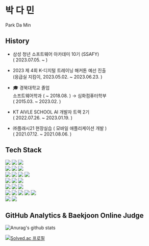 # 박 다 민
Park Da Min

## History

- 삼성 청년 소프트웨어 아카데미 10기 (SSAFY)<br>
  ( 2023.07.05. ~ )

- 2023 제 4회 K-디지털 트레이닝 해커톤 예선 진출<br>
  (응급실 지킴이, 2023.05.02. ~ 2023.06.23. )

- 🎓 경북대학교 졸업<br>
  소프트웨어학과 ( ~ 2018.08. ) → 심화컴퓨터학부<br>
  ( 2015.03. ~ 2023.02. )

- KT AIVLE SCHOOL AI 개발자 트랙 2기<br>
  ( 2022.07.26. ~ 2023.01.19. )

- ㈜플래시21 현장실습 ( 모바일 애플리케이션 개발 )<br>
  ( 2021.07.12. ~ 2021.08.06. )

## Tech Stack
<div>
    <img src="https://img.shields.io/badge/java-007396?style=for-the-badge&logo=java&logoColor=white">
    <img src="https://img.shields.io/badge/c++-00599C?style=for-the-badge&logo=c%2B%2B&logoColor=white">
    <img src="https://img.shields.io/badge/python-3776AB?style=for-the-badge&logo=python&logoColor=white"> 
    <br>
    <img src="https://img.shields.io/badge/react-20232a.svg?style=for-the-badge&logo=react&logoColor=61DAFB" />
    <img src="https://img.shields.io/badge/vuejs-%2335495e.svg?style=for-the-badge&logo=vuedotjs&logoColor=%234FC08D" />
    <img src="https://img.shields.io/badge/flutter-02569B?style=for-the-badge&logo=flutter&logoColor=white">
    <br>
    <img src="https://img.shields.io/badge/spring-6DB33F?style=for-the-badge&logo=spring&logoColor=white"> 
    <img src="https://img.shields.io/badge/spring boot-6DB33F?style=for-the-badge&logo=spring boot&logoColor=white" />
    <img src="https://img.shields.io/badge/django-092E20?style=for-the-badge&logo=django&logoColor=white">
    <img src="https://img.shields.io/badge/flask-000000?style=for-the-badge&logo=flask&logoColor=white">
    <br>
    <img src="https://img.shields.io/badge/Tensorflow-FF6F00.svg?style=for-the-badge&logo=Tensorflow&logoColor=white">
    <img src="https://img.shields.io/badge/Keras-D00000.svg?style=for-the-badge&logo=Keras&logoColor=white">
    <img src="https://img.shields.io/badge/pytorch-EE4C2C.svg?style=for-the-badge&logo=PyTorch&logoColor=white">
    <br>
    <img src="https://img.shields.io/badge/mysql-4479A1?style=for-the-badge&logo=mysql&logoColor=white">
    <img src="https://img.shields.io/badge/mariaDB-003545?style=for-the-badge&logo=mariaDB&logoColor=white">
    <img src="https://img.shields.io/badge/amazon s3-569A31?style=for-the-badge&logo=amazons3&logoColor=white">
    <br>
    <img src="https://img.shields.io/badge/Notion-%23000000.svg?style=for-the-badge&logo=notion&logoColor=white">
    <img src="https://img.shields.io/badge/jira-%230A0FFF.svg?style=for-the-badge&logo=jira&logoColor=white">
    <img src="https://img.shields.io/badge/github-181717.svg?style=for-the-badge&logo=github&logoColor=white">
    <img src="https://img.shields.io/badge/gitlab-FC6D26.svg?style=for-the-badge&logo=gitlab&logoColor=white">
      <img src="https://img.shields.io/badge/gerrit-EEEEEE.svg?style=for-the-badge&logo=gerrit&logoColor=black">
    <br>
    <img src="https://img.shields.io/badge/jenkins-D24939.svg?style=for-the-badge&logo=jenkins&logoColor=white">
    <img src="https://img.shields.io/badge/nginx-009639.svg?style=for-the-badge&logo=nginx&logoColor=white">
</div>

## GitHub Analytics & Baekjoon Online Judge

![Anurag's github stats](https://github-readme-stats.vercel.app/api?username=ferrorist&theme=highcontrast)

[![Solved.ac 프로필](http://mazassumnida.wtf/api/v2/generate_badge?boj=ferrorist)](https://solved.ac/ferrorist)
